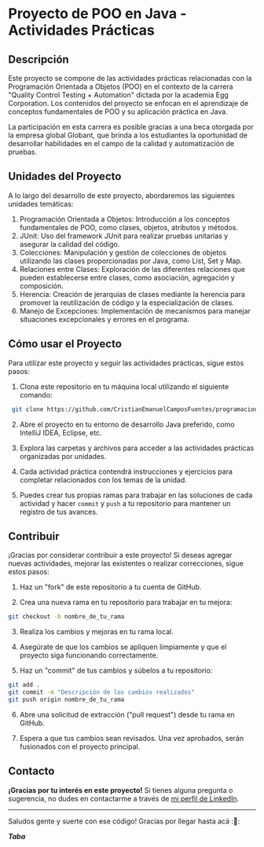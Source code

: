 # Proyecto de POO en Java - Actividades Prácticas


## Descripción

Este proyecto se compone de las actividades prácticas relacionadas con la Programación Orientada a Objetos (POO) en el contexto de la carrera "Quality Control Testing + Automation" dictada por la academia Egg Corporation. Los contenidos del proyecto se enfocan en el aprendizaje de conceptos fundamentales de POO y su aplicación práctica en Java.

La participación en esta carrera es posible gracias a una beca otorgada por la empresa global Globant, que brinda a los estudiantes la oportunidad de desarrollar habilidades en el campo de la calidad y automatización de pruebas.

## Unidades del Proyecto

A lo largo del desarrollo de este proyecto, abordaremos las siguientes unidades temáticas:

1. Programación Orientada a Objetos: Introducción a los conceptos fundamentales de POO, como clases, objetos, atributos y métodos.
2. JUnit: Uso del framework JUnit para realizar pruebas unitarias y asegurar la calidad del código.
3. Colecciones: Manipulación y gestión de colecciones de objetos utilizando las clases proporcionadas por Java, como List, Set y Map.
4. Relaciones entre Clases: Exploración de las diferentes relaciones que pueden establecerse entre clases, como asociación, agregación y composición.
5. Herencia: Creación de jerarquías de clases mediante la herencia para promover la reutilización de código y la especialización de clases.
6. Manejo de Excepciones: Implementación de mecanismos para manejar situaciones excepcionales y errores en el programa.

## Cómo usar el Proyecto

Para utilizar este proyecto y seguir las actividades prácticas, sigue estos pasos:

1. Clona este repositorio en tu máquina local utilizando el siguiente comando:

```bash
 git clone https://github.com/CristianEmanuelCamposFuentes/programacion-orientada-objetos.git  
 ```


2. Abre el proyecto en tu entorno de desarrollo Java preferido, como IntelliJ IDEA, Eclipse, etc.

3. Explora las carpetas y archivos para acceder a las actividades prácticas organizadas por unidades.

4. Cada actividad práctica contendrá instrucciones y ejercicios para completar relacionados con los temas de la unidad.

5. Puedes crear tus propias ramas para trabajar en las soluciones de cada actividad y hacer `commit` y `push` a tu repositorio para mantener un registro de tus avances.

## Contribuir

¡Gracias por considerar contribuir a este proyecto! Si deseas agregar nuevas actividades, mejorar las existentes o realizar correcciones, sigue estos pasos:

1. Haz un "fork" de este repositorio a tu cuenta de GitHub.

2. Crea una nueva rama en tu repositorio para trabajar en tu mejora:

```bash
git checkout -b nombre_de_tu_rama
 ```

3. Realiza los cambios y mejoras en tu rama local.

4. Asegúrate de que los cambios se apliquen limpiamente y que el proyecto siga funcionando correctamente.

5. Haz un "commit" de tus cambios y súbelos a tu repositorio:

```bash
git add .
git commit -m "Descripción de los cambios realizados"
git push origin nombre_de_tu_rama
 ```

6. Abre una solicitud de extracción ("pull request") desde tu rama en GitHub.

7. Espera a que tus cambios sean revisados. Una vez aprobados, serán fusionados con el proyecto principal.


## Contacto
**¡Gracias por tu interés en este proyecto!** Si tienes alguna pregunta o sugerencia, no dudes en contactarme a través de [mi perfil de LinkedIn](https://www.linkedin.com/in/cristian-emanuel-campos-fuentes/).

---

Saludos gente y suerte con ese código! Gracias por llegar hasta acá :🎉:


**_Taba_**




